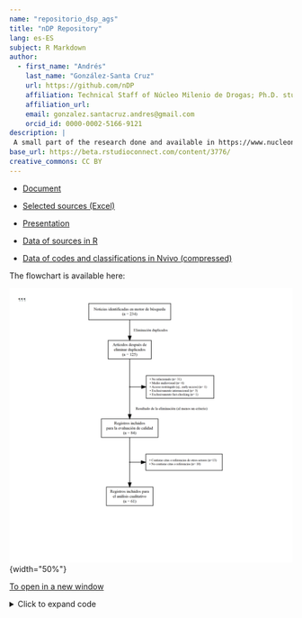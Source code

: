 ```yaml
---
name: "repositorio_dsp_ags"
title: "nDP Repository"
lang: es-ES
subject: R Markdown
author:
  - first_name: "Andrés"
    last_name: "González-Santa Cruz"
    url: https://github.com/nDP
    affiliation: Technical Staff of Núcleo Milenio de Drogas; Ph.D. student, School of Public Health, Universidad de Chile
    affiliation_url: 
    email: gonzalez.santacruz.andres@gmail.com
    orcid_id: 0000-0002-5166-9121
description: |
 A small part of the research done and available in https://www.nucleondp.cl/ 
base_url: https://beta.rstudioconnect.com/content/3776/
creative_commons: CC BY
---
```


-   [Document](./_doc/pres_2022jun.html)

-   [Selected sources (Excel)](./_doc/Fuentes.xlsx)

-   [Presentation](https://docs.google.com/presentation/d/1cHEjsG1GpMKSC_QJ9f2gBOE_XYjVs7aSV7HfQZqyCZ4/edit)

-   [Data of sources in R](./_data/trabajo_20221228.RData)

-   [Data of codes and classifications in Nvivo (compressed)](test_droga_parlamentarios.rar)

The flowchart is available here:

![](_fig/_flowchart_merge_formatted_4.png){width="50%"}

<a href="./_fig/_flowchart_merge_formatted_4.png" target="_blank">To open in a new window</a>

<details>

<summary>Click to expand code</summary>

``` r{}
# Libraries needed
if (!require("pacman")) install.packages("pacman")
library(pacman)
pacman::p_load(survival,
               Hmisc,
               riskRegression,
               timeROC)
```

</details>

